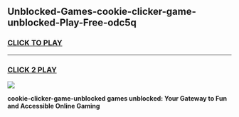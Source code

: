 
## Unblocked-Games-cookie-clicker-game-unblocked-Play-Free-odc5q
<h3>
<a href="https://premium76.site?title=cookie-clicker-game-unblocked&ref=23A">CLICK TO PLAY</a></h3>
<hr>

<h3>
<a href="https://premium76.site?title=cookie-clicker-game-unblocked&ref=23A">CLICK 2 PLAY</a>
  
</h3>

<a href="https://premium76.site?title=cookie-clicker-game-unblocked&ref=23A"><img src="https://clearcache.store/games.png"></a>


**cookie-clicker-game-unblocked games unblocked: Your Gateway to Fun and Accessible Online Gaming**
